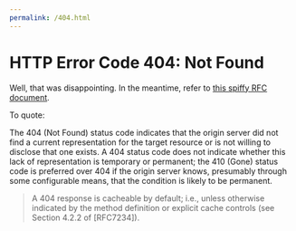 ```yaml
---
permalink: /404.html
---
```


# HTTP Error Code 404: Not Found

Well, that was disappointing. In the meantime, refer to [this spiffy RFC document](https://tools.ietf.org/html/rfc7231#section-6.5.4).

To quote:
> 
   The 404 (Not Found) status code indicates that the origin server did
   not find a current representation for the target resource or is not
   willing to disclose that one exists.  A 404 status code does not
   indicate whether this lack of representation is temporary or
   permanent; the 410 (Gone) status code is preferred over 404 if the
   origin server knows, presumably through some configurable means, that
   the condition is likely to be permanent.
>   A 404 response is cacheable by default; i.e., unless otherwise
   indicated by the method definition or explicit cache controls (see
   Section 4.2.2 of [RFC7234]).
